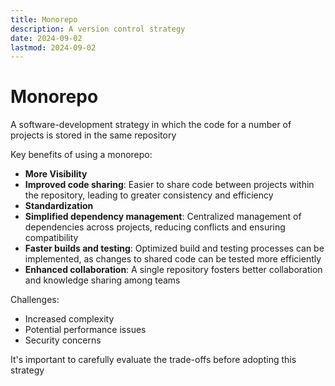 ```yaml
---
title: Monorepo
description: A version control strategy
date: 2024-09-02
lastmod: 2024-09-02
---
```


# Monorepo

A software-development strategy in which the code for a number of projects is stored in the same repository

Key benefits of using a monorepo:

- **More Visibility**
- **Improved code sharing**: Easier to share code between projects within the repository, leading to greater consistency and efficiency
- **Standardization**
- **Simplified dependency management**: Centralized management of dependencies across projects, reducing conflicts and ensuring compatibility
- **Faster builds and testing**: Optimized build and testing processes can be implemented, as changes to shared code can be tested more efficiently
- **Enhanced collaboration**: A single repository fosters better collaboration and knowledge sharing among teams

Challenges:

- Increased complexity
- Potential performance issues
- Security concerns

It's important to carefully evaluate the trade-offs before adopting this strategy
